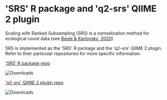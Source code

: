 # 'SRS' R package and 'q2-srs' QIIME 2 plugin

Scaling with Ranked Subsampling (SRS) is a normalization method for ecological count data (see [Beule & Karlovsky, 2020](https://doi.org/10.7717/peerj.9593)). 

SRS is implemented as the 'SRS' R package and the 'q2-srs' QIIME 2 plugin. Refer to their particular repositories for more specific information:

['SRS' R package repo](https://github.com/vitorheidrich/SRS)

![Downloads](https://cranlogs.r-pkg.org/badges/grand-total/SRS)


['q2-srs' QIIME 2 plugin repo](https://github.com/vitorheidrich/q2-srs)

![Downloads](https://anaconda.org/vitorheidrich/q2_srs/badges/downloads.svg)


